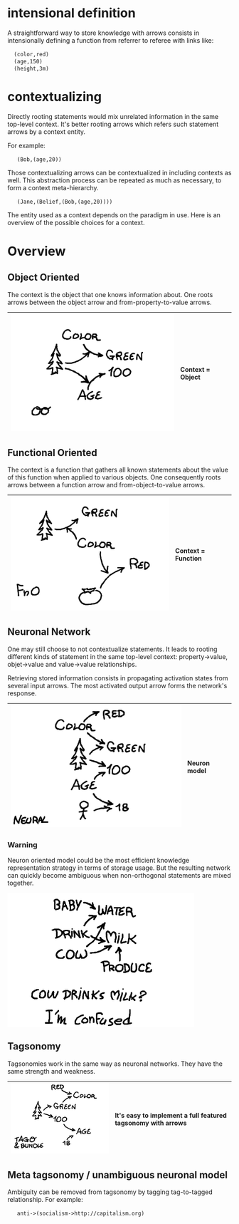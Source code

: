 # intensional definition

A straightforward way to store knowledge with arrows consists in intensionally defining a function from referrer to referee with links like:

```
  (color,red)
  (age,150)
  (height,3m)
```

# contextualizing

Directly rooting statements would mix unrelated information in the same top-level context. It's better rooting arrows which refers such statement arrows by a context entity.

For example:

```
   (Bob,(age,20))
```

Those contextualizing arrows can be contextualized in including contexts as well. This abstraction process can be repeated as much as necessary, to form a context meta-hierarchy.

```
   (Jane,(Belief,(Bob,(age,20))))
```

The entity used as a context depends on the paradigm in use. Here is an overview of the possible choices for a context.

# Overview

## Object Oriented

The context is the object that one knows information about. One roots arrows between the object arrow and from-property-to-value arrows.

| ![pictures/OO.png](pictures/OO.png) | Context = Object |
|:--------------------------------------------------------------------------------------------------------------------------------|:-----------------|

## Functional Oriented

The context is a function that gathers all known statements about the value of this function when applied to various objects. One consequently roots arrows between a function  arrow and from-object-to-value arrows.

| ![pictures/FnO.png](pictures/FnO.png) | Context = Function |
|:----------------------------------------------------------------------------------------------------------------------------------|:-------------------|

## Neuronal Network

One may still choose to not contextualize statements. It leads to rooting different kinds of statement in the same top-level context: property->value, objet->value and value->value relationships.

Retrieving stored information consists in propagating activation states from several input arrows. The most activated output arrow forms the network's response.

| ![pictures/NeuralO.png](pictures/NeuralO.png)   | Neuron model |
|:--------------------------------------------------------------------------------------------------------------------------------------------|:-------------|

### Warning

Neuron oriented model could be the most efficient knowledge representation strategy in terms of storage usage. But the resulting network can quickly become ambiguous when non-orthogonal statements are mixed together.

![pictures/Confusion.png](pictures/Confusion.png)

## Tagsonomy

Tagsonomies work in the same way as neuronal networks.  They have the same strength and weakness.

| ![pictures/TagAndBundle.png](pictures/TagAndBundle.png)   | It's easy to implement a full featured tagsonomy with arrows |
|:------------------------------------------------------------------------------------------------------------------------------------------------------|:-------------------------------------------------------------|

## Meta tagsonomy / unambiguous neuronal model

Ambiguity can be removed from tagsonomy by tagging tag-to-tagged relationship. For example:

```
   anti->(socialism->http://capitalism.org)
```
